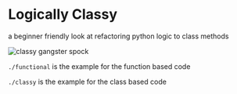 # Logically Classy

a beginner friendly look at refactoring python logic to class methods

![classy gangster spock](./imgages/gangsterspock.jpg)

`./functional` is the example for the function based code

`./classy` is the example for the class based code
